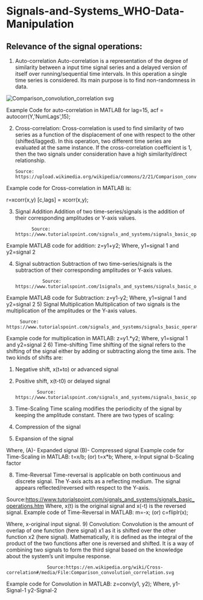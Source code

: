# Signals-and-Systems_WHO-Data-Manipulation

## Relevance of the signal operations:

1)	Auto-correlation
Auto-correlation is a representation of the degree of similarity between a input time signal series and a delayed version of itself over running/sequential time intervals.
In this operation a single time series is considered. Its main purpose is to find non-randomness in data.

![Comparison_convolution_correlation svg](https://user-images.githubusercontent.com/67193440/178097752-8c356259-7e6b-4a60-9d9f-f19a508168ab.png)

 Example Code for auto-correlation in MATLAB for lag=15,
		acf = autocorr(Y,'NumLags',15);

2)	Cross-correlation:
Cross-correlation is used to find similarity of two series as a function of the displacement of one with respect to the other (shifted/lagged). In this operation, two different time series are evaluated at the same instance. If the cross-correlation coefficient is 1, then the two signals under consideration have a high similarity/direct relationship.











        Source: https://upload.wikimedia.org/wikipedia/commons/2/21/Comparison_convolution_correlation.svg

Example code for Cross-correlation in MATLAB is:

r=xcorr(x,y)
[c,lags] = xcorr(x,y);

3)	Signal Addition
Addition of two time-series/signals is the addition of their corresponding amplitudes or Y-axis values.










              Source: https://www.tutorialspoint.com/signals_and_systems/signals_basic_operations.htm
Example MATLAB code for addition:
z=y1+y2;
Where, y1=signal 1 and y2=signal 2

4)	Signal subtraction
Subtraction of two time-series/signals is the subtraction of their corresponding amplitudes or Y-axis values.









                  Source: https://www.tutorialspoint.com/1signals_and_systems/signals_basic_operations.htm
Example MATLAB code for Subtraction:
z=y1-y2;
Where, y1=signal 1 and y2=signal 2
5)	Signal Multiplication
Multiplication of two signals is the multiplication of the amplitudes or the Y-axis values.












         Source: https://www.tutorialspoint.com/signals_and_systems/signals_basic_operations.htm
Example code for multiplication in MATLAB:
z=y1.*y2;
Where, y1=signal 1 and y2=signal 2
6)	Time-shifting 
Time shifting of the signal refers to the shifting of the signal either by adding or subtracting along the time axis.
The two kinds of shifts are:
1)	Negative shift, x(t+to) or advanced signal
2)	Positive shift, x(t-t0) or delayed signal











                Source: https://www.tutorialspoint.com/signals_and_systems/signals_basic_operations.htm
7)	Time-Scaling
Time scaling modifies the periodicity of the signal by keeping the amplitude constant.
There are two types of scaling:
1)	Compression of the signal
2)	Expansion of the signal







Where, (A)- Expanded signal
	(B)- Compressed signal
Example code for Time-Scaling in MATLAB:
t=x/b;
(or)
t=x*b;
Where, x-Input signal
            b-Scaling factor

8)	Time-Reversal
Time-reversal is applicable on both continuous and discrete signal. The Y-axis acts as a reflecting medium. The signal appears reflected/reversed with respect to the Y-axis.






Source:https://www.tutorialspoint.com/signals_and_systems/signals_basic_operations.htm
Where, x(t) is the original signal and x(-t) is the reversed signal.
Example code of Time-Reversal in MATLAB:
m=-x;
(or)
c=fliplr(x);

Where, x-original input signal.
9)	Convolution:
Convolution is the amount of overlap of one function (here signal) x1 as it is shifted over the other function x2 (here signal). Mathematically, it is defined as the integral of the product of the two functions after one is reversed and shifted. It is a way of combining two signals to form the third signal based on the knowledge about the system’s unit impulse response.

 








                   Source:https://en.wikipedia.org/wiki/Cross-correlation#/media/File:Comparison_convolution_correlation.svg
Example code for Convolution in MATLAB:
z=conv(y1, y2);
Where, y1-Signal-1
	y2-Signal-2
